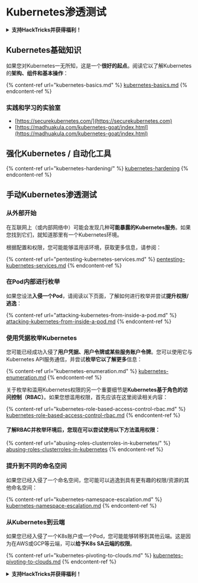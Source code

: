 # Kubernetes渗透测试

<details>

<summary><strong>支持HackTricks并获得福利！</strong></summary>

* 如果您想在HackTricks中看到您的公司广告，或者如果您想访问PEASS的最新版本或下载PDF格式的HackTricks，请查看[**订阅计划**](https://github.com/sponsors/carlospolop)！
* 获取[**官方PEASS和HackTricks周边产品**](https://peass.creator-spring.com)
* 发现[**PEASS家族**](https://opensea.io/collection/the-peass-family)，我们的独家[**NFT**](https://opensea.io/collection/the-peass-family)收藏品
* **加入** 💬 [**Discord群组**](https://discord.gg/hRep4RUj7f) 或 [**Telegram群组**](https://t.me/peass) 或 **关注**我在**Twitter**上的账号 🐦 [**@carlospolopm**](https://twitter.com/carlospolopm)**.**
* **通过向** [**HackTricks**](https://github.com/carlospolop/hacktricks) **和** [**HackTricks Cloud**](https://github.com/carlospolop/hacktricks-cloud) **github仓库提交PR来分享您的黑客技巧。**

</details>

## Kubernetes基础知识

如果您对Kubernetes一无所知，这是一个**很好的起点**。阅读它以了解Kubernetes的**架构、组件和基本操作**：

{% content-ref url="kubernetes-basics.md" %}
[kubernetes-basics.md](kubernetes-basics.md)
{% endcontent-ref %}

### 实践和学习的实验室

* [https://securekubernetes.com/](https://securekubernetes.com)
* [https://madhuakula.com/kubernetes-goat/index.html](https://madhuakula.com/kubernetes-goat/index.html)

## 强化Kubernetes / 自动化工具

{% content-ref url="kubernetes-hardening/" %}
[kubernetes-hardening](kubernetes-hardening/)
{% endcontent-ref %}

## 手动Kubernetes渗透测试

### 从外部开始

在互联网上（或内部网络中）可能会发现几种**可能暴露的Kubernetes服务**。如果您找到它们，就知道那里有一个Kubernetes环境。

根据配置和权限，您可能能够滥用该环境，获取更多信息，请参阅：

{% content-ref url="pentesting-kubernetes-services.md" %}
[pentesting-kubernetes-services.md](pentesting-kubernetes-services.md)
{% endcontent-ref %}

### 在Pod内部进行枚举

如果您设法**入侵一个Pod**，请阅读以下页面，了解如何进行枚举并尝试**提升权限/逃逸**：

{% content-ref url="attacking-kubernetes-from-inside-a-pod.md" %}
[attacking-kubernetes-from-inside-a-pod.md](attacking-kubernetes-from-inside-a-pod.md)
{% endcontent-ref %}

### 使用凭据枚举Kubernetes

您可能已经成功入侵了**用户凭据、用户令牌或某些服务账户令牌**。您可以使用它与Kubernetes API服务通信，并尝试**枚举它以了解更多**信息：

{% content-ref url="kubernetes-enumeration.md" %}
[kubernetes-enumeration.md](kubernetes-enumeration.md)
{% endcontent-ref %}

关于枚举和滥用Kubernetes权限的另一个重要细节是**Kubernetes基于角色的访问控制（RBAC）**。如果您想滥用权限，首先应该在这里阅读相关内容：

{% content-ref url="kubernetes-role-based-access-control-rbac.md" %}
[kubernetes-role-based-access-control-rbac.md](kubernetes-role-based-access-control-rbac.md)
{% endcontent-ref %}

#### 了解RBAC并枚举环境后，您现在可以尝试使用以下方法滥用权限：

{% content-ref url="abusing-roles-clusterroles-in-kubernetes/" %}
[abusing-roles-clusterroles-in-kubernetes](abusing-roles-clusterroles-in-kubernetes/)
{% endcontent-ref %}

### 提升到不同的命名空间

如果您已经入侵了一个命名空间，您可能可以逃逸到具有更有趣的权限/资源的其他命名空间：

{% content-ref url="kubernetes-namespace-escalation.md" %}
[kubernetes-namespace-escalation.md](kubernetes-namespace-escalation.md)
{% endcontent-ref %}

### 从Kubernetes到云端

如果您已经入侵了一个K8s账户或一个Pod，您可能能够转移到其他云端。这是因为在AWS或GCP等云端，可以**给予K8s SA云端的权限**。

{% content-ref url="kubernetes-pivoting-to-clouds.md" %}
[kubernetes-pivoting-to-clouds.md](kubernetes-pivoting-to-clouds.md)
{% endcontent-ref %}

<details>

<summary><strong>支持HackTricks并获得福利！</strong></summary>

* 如果您想在HackTricks中看到您的公司广告，或者如果您想访问PEASS的最新版本或下载PDF格式的HackTricks，请查看[**订阅计划**](https://github.com/sponsors/carlospolop)！
* 获取[**官方PEASS和HackTricks周边产品**](https://peass.creator-spring.com)
* 发现[**PEASS家族**](https://opensea.io/collection/the-peass-family)，我们的独家[**NFT**](https://opensea.io/collection/the-peass-family)收藏品
* **加入** 💬 [**Discord群组**](https://discord.gg/hRep4RUj7f) 或 [**Telegram群组**](https://t.me/peass) 或 **关注**我在**Twitter**上的账号 🐦 [**@carlospolopm**](https://twitter.com/carlospolopm)**.**
* **通过向** [**HackTricks**](https://github.com/carlospolop/hacktricks) **和** [**HackTricks Cloud**](https://github.com/carlospolop/hacktricks-cloud) **github仓库提交PR来分享您的黑客技巧。**

</details>
